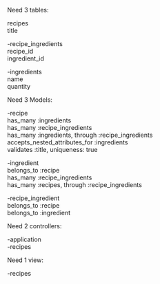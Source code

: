 Need 3 tables:

  recipes  
    title  

-recipe_ingredients  
      recipe_id  
      ingredient_id  

-ingredients  
      name  
      quantity  

Need 3 Models:

  -recipe  
      has_many :ingredients  
      has_many :recipe_ingredients  
      has_many :ingredients, through :recipe_ingredients  
      accepts_nested_attributes_for :ingredients  
      validates :title, uniqueness: true

  -ingredient  
      belongs_to :recipe  
      has_many :recipe_ingredients  
      has_many :recipes, through :recipe_ingredients  

  -recipe_ingredient  
      belongs_to :recipe  
      belongs_to :ingredient  

Need 2 controllers:  

  -application  
  -recipes  

Need 1 view:  

  -recipes  
